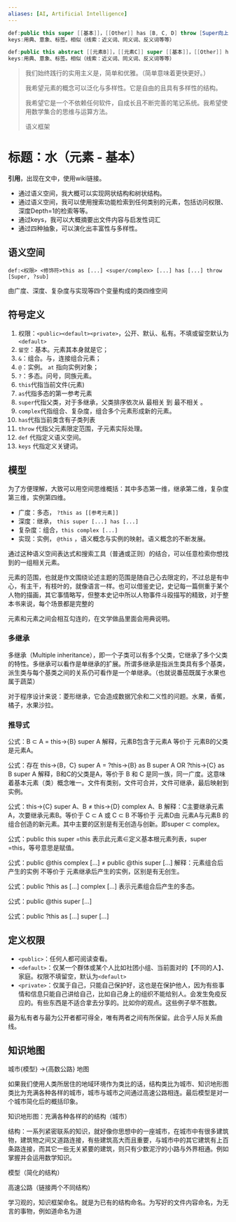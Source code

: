 ```yaml
---
aliases: [AI, Artificial Intelligence]
---
```


```java
def:public this super [[基本]]，[[Other]] has [B, C, D] throw [Super向上回溯(限定范围)/Any子元素(具体处理)]
keys:用典、意象、标签。相似（线索：近义词、同义词、反义词等等）

def:public this abstract [[元素B]]，[[元素C]] super [[基本]]，[[Other]] has [B, C, D] throw [Super向上回溯(限定范围)/Any子元素(具体处理)]
keys:用典、意象、标签。相似（线索：近义词、同义词、反义词等等）
```

> 我们始终践行的实用主义是，简单和优雅。（简单意味着更快更好。）
>
> 我希望元素的概念可以泛化与多样性。它是自由的且具有多样性的结构。
> 
> 我希望它是一个不依赖任何软件，自成长且不断完善的笔记系统。我希望使用数学集合的思维与运算方法。
>
> 语义框架



# 标题：水（元素 - 基本）

**引用**，出现在文中，使用wiki链接。

- 通过语义空间，我大概可以实现网状结构和树状结构。
- 通过语义空间，我可以使用搜索功能检索到任何类别的元素，包括访问权限、深度Depth=1的检索等等。
- 通过keys，我可以大概摘要出文件内容与启发性词汇
- 通过四种抽象，可以演化出丰富性与多样性。


## 语义空间

`def:<权限> <修饰符>this as [...] <super/complex> [...] has [...] throw [Super, ?sub]`

由广度、深度、复杂度与实现等四个变量构成的类四维空间

## 符号定义

1. 权限：`<public><default><private>`，公开、默认、私有。不填或留空默认为`<default>`
2. `留空`：基本。元素其本身就是它；
3. `&`：组合。与，连接组合元素；
4. `@`：实例。 `at` 指向实例对象；
5. `?`：多态。问号，同族元素。
6. `this`代指当前文件(元素)
7. `as`代指多态的第一参考元素
8. `super`代指父类，对于多继承，父类排序依次从 最相关 到 最不相关 。
9. `complex`代指组合、复杂度，组合多个元素形成新的元素。
10. `has`代指当前类含有子类列表
11. `throw` 代指父元素限定范围，子元素实际处理。
12. `def` 代指定义语义空间。
13. `keys` 代指定义关键词。


## 模型

为了方便理解，大致可以用空间思维概括：其中多态第一维，继承第二维，复杂度第三维，实例第四维。

- 广度：多态， `?this as [[参考元素]]`
- 深度：继承，  `this super [...] has [...]`
- 复杂度：组合，`this complex [...]`
- 实现：实例， `@this` ，语义概念与实例的映射。语义概念的不断发展。

通过这种语义空间表达式和搜索工具（普通或正则）的结合，可以任意检索你想找到的一组相关元素。

元素的范围，也就是作文围绕论述主题的范围是随自己心去限定的，不过总是有中心，有主干，有枝叶的，就像语言一样。也可以借鉴史记，史记每一篇侧重于某个人物的描画，其它事情略写，但整本史记中所以人物事件斗殴描写的精致，对于整本书来说，每个场景都是完整的

元素和元素之间会相互勾连的，在文学做品里面会用典说明。


### 多继承

多继承（Multiple inheritance），即一个子类可以有多个父类，它继承了多个父类的特性。多继承可以看作是单继承的扩展。所谓多继承是指派生类具有多个基类，派生类与每个基类之间的关系仍可看作是一个单继承。（也就说番茄既属于水果也属于蔬菜）

对于程序设计来说：菱形继承，它会造成数据冗余和二义性的问题。水果，香蕉，橘子，水果沙拉。


### 推导式

公式：B ⊂ A = this->{B} super A
解释，元素B包含于元素A 等价于 元素B的父类是元素A。

公式：存在 this->{B，C} super A = ?this->{B} as B super A OR ?this->{C} as B super A
解释，B和C的父类是A，等价于 B 和 C 是同一族，同一广度。这意味着基本元素（类）概念唯一。文件有类别，文件可合并，文件可继承，最后映射到实例。

公式：this->{C} super A、B  ≠  this->{D} complex A、B
解释：C主要继承元素A，次要继承元素B。等价于 C ⊂ A 或 C ⊂ B 不等价于 元素D由 元素A与元素B 的组合创造的新元素。其中主要的区别是有无创造与创新。即super ⊂ complex。

公式：public this super =this 表示此元素∈定义基本根元素列表，super =this，等号意思是赋值。

公式：public @this complex [...]  ≠ public @this super [...]
解释：元素组合后产生的实例 不等价于 元素继承后产生的实例，区别是有无创生。

公式：public ?this as [...] complex [...] 表示元素组合后产生的多态。

公式：public @this super [...]

公式：public ?this as [...] super [...]

## 定义权限

- `<public>`：任何人都可阅读查看。
- `<default>`：仅某一个群体或某个人比如社团小组、当前面对的【不同的人】、家庭。权限不填留空，默认为`<default>`
- `<private>`：仅属于自己，只能自己保护好，这也是在保护他人，因为有些事情和信息只能自己讲给自己，比如自己身上的组织不能给别人。会发生免疫反应的。有些东西是不适合拿去分享的。比如你的观点。这些例子举不胜数。

最为私有者与最为公开者都可得全，唯有两者之间有所保留。此合乎人际关系曲线。

## 知识地图

城市{模型} ->{高数公路} 地图

如果我们使用人类所居住的地域环境作为类比的话，结构类比为城市、知识地形图类比为充满各种各样的城市，城市与城市之间通过高速公路相连。最后模型是对一个城市简化后的概括印象。

知识地形图：充满各种各样的的结构（城市）

结构：一系列紧密联系的知识，就好像你思想中的一座城市，在城市中有很多建筑物，建筑物之间又道路连接，有些建筑高大而且重要，与城市中的其它建筑有上百条路连接，而其它一些无关紧要的建筑，则只有少数泥泞的小路与外界相通。例如掌握并会运用数学知识。

模型（简化的结构）

高速公路（链接两个不同结构）

学习观的，知识框架命名。就是为已有的结构命名。为写好的文件内容命名，为无言的事物，例如道命名为道


## 